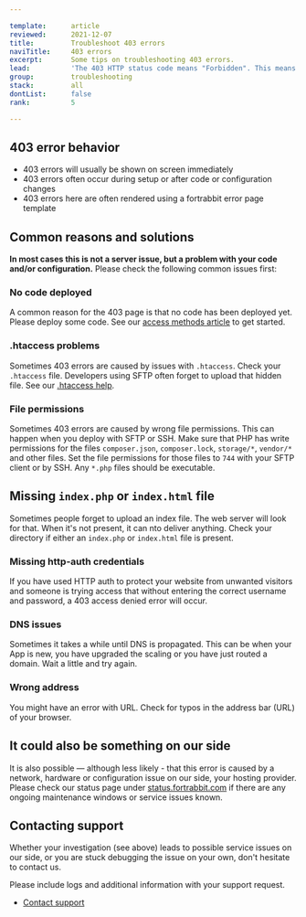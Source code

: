 ```yaml
---

template:      article
reviewed:      2021-12-07
title:         Troubleshoot 403 errors
naviTitle:     403 errors
excerpt:       Some tips on troubleshooting 403 errors.
lead:          'The 403 HTTP status code means "Forbidden". This means that access is denied, or in other words: the resource is not allowed for some reason. This article aims to help developers troubleshooting 403 errors.'
group:         troubleshooting
stack:         all
dontList:      false
rank:          5

---
```


## 403 error behavior

* 403 errors will usually be shown on screen immediately
* 403 errors often occur during setup or after code or configuration changes
* 403 errors here are often rendered using a fortrabbit error page template


## Common reasons and solutions

**In most cases this is not a server issue, but a problem with your code and/or configuration.** Please check the following common issues first:


### No code deployed

A common reason for the 403 page is that no code has been deployed yet. Please deploy some code. See our [access methods article](/access-methods) to get started.


### .htaccess problems

Sometimes 403 errors are caused by issues with `.htaccess`. Check your `.htaccess` file. Developers using SFTP often forget to upload that hidden file. See our [.htaccess help](/htaccess).


### File permissions

Sometimes 403 errors are caused by wrong file permissions. This can happen when you deploy with SFTP or SSH. Make sure that PHP has write permissions for the files `composer.json`, `composer.lock`, `storage/*`, `vendor/*` and other files. Set the file permissions for those files to `744` with your SFTP client or by SSH.  Any `*.php` files should be executable.

<!-- Duplicate with Craft CMS: Upload SFTP, maybe remove the other one -->

## Missing `index.php` or `index.html` file

Sometimes people forget to upload an index file. The web server will look for that. When it's not present, it can nto deliver anything. Check your directory if either an `index.php` or `index.html` file is present.

### Missing http-auth credentials

If you have used HTTP auth to protect your website from unwanted visitors and someone is trying access that without entering the correct username and password, a 403 access denied error will occur.


### DNS issues

Sometimes it takes a while until DNS is propagated. This can be when your App is new, you have upgraded the scaling or you have just routed a domain. Wait a little and try again.


### Wrong address

You might have an error with URL. Check for typos in the address bar (URL) of your browser.


## It could also be something on our side

It is also possible — although less likely - that this error is caused by a network, hardware or configuration issue on our side, your hosting provider. Please check our status page under [status.fortrabbit.com](https://status.fortrabbit.com) if there are any ongoing maintenance windows or service issues known.


## Contacting support

Whether your investigation (see above) leads to possible service issues on our side, or you are stuck debugging the issue on your own, don't hesitate to contact us.

Please include logs and additional information with your support request. 

* <a href="#asd" onclick="Intercom('showNewMessage', 'I see 403 for my App ______ for around ___. I have made the following changes recently: ____.')">Contact support</a>
